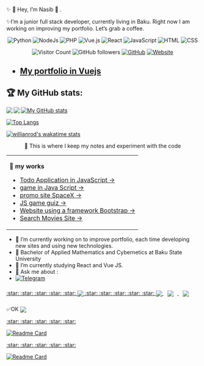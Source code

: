 <!-- <p align='center' style="width: 100%">
  <img  src="https://media.giphy.com/media/xT9IgzoKnwFNmISR8I/giphy.gif" alt="логотип GitHub">
</p> -->

✨ 👋 Hey, I’m Nasib 👾 .


✨I’m a junior full stack developer, currently living in Baku. Right now I am working on improving my portfolio. Let’s grab a coffee.

<div align="center">

![Python](https://img.shields.io/badge/-Python-%230075a8?logo=python&logoColor=white&style=flat-square) ![NodeJs](https://img.shields.io/badge/-Node-%25230075a8?logo=express&logoColor=black&color=yellowgreen&style=flat-square) ![PHP](https://img.shields.io/badge/-PHP-%25230075a8?logo=php&logoColor=white&color=informational&style=flat-square) ![Vue.js](https://img.shields.io/badge/-Vue.js-%25230075a8?logo=vue.js&Color=white&color=grey&style=flat-square) ![React](https://img.shields.io/badge/-React-%25230075a8?logo=react&color=grey&style=flat-square)
 ![JavaScript](https://img.shields.io/badge/-JavaScript-%23e9d54c?logo=javascript&logoColor=white&style=flat-square) ![HTML](https://img.shields.io/badge/-HTML-%23de4b25?logo=html5&logoColor=white&style=flat-square) ![CSS](https://img.shields.io/badge/-CSS-%230174b8?logo=css3&logoColor=white&style=flat-square)
</div>


<div align="center">

![Visitor Count](https://komarev.com/ghpvc/?username=mr-crodo&color=brightgreen)
<img alt="GitHub followers" src="https://img.shields.io/github/followers/mr-crodo?style=social">
<a href="https://github.com/mr-crodo"><img src="https://img.shields.io/github/followers/mr-crodo.svg?label=GitHub&style=social" alt="GitHub"></a>
<a href="https://nasibmammadov.000webhostapp.com"><img src="https://img.shields.io/website?color=1&down_color=1&down_message=1&logoColor=1&style=social&up_color=1&url=https%3A%2F%2Fnasibmammadov.000webhostapp.com" alt="Website"></a>
</div>

<h2>

- [My portfolio in Vuejs](https://nasibmammadov.000webhostapp.com)

</h2>

## :trophy: My GitHub stats:
<div>
<a href="https://readme-stats-cfgj2cxdy.vercel.app/api?username=mr-crodo&count_private=true&show_icons=true&theme=dracula">
  <img  align="left" src="https://readme-stats-cfgj2cxdy.vercel.app/api?username=mr-crodo&count_private=true&show_icons=true&theme=dracula" />
</a>
<a href="https://readme-stats-cfgj2cxdy.vercel.app/api/top-langs/?username=mr-crodo&hide=php&theme=tokyonight">
  <img align="left" src="https://readme-stats-cfgj2cxdy.vercel.app/api/top-langs/?username=mr-crodo&hide=php&theme=dracula" />
</a>

[![My GitHub stats](https://github-readme-stats.vercel.app/api?username=mr-crodo&show_icons=true&theme=dracula)](https://github.com/mr-crodo/github-readme-stats)

[![Top Langs](https://github-readme-stats.vercel.app/api/top-langs/?username=mr-crodo&langs_count=10)](https://github.com/anuraghazra/github-readme-stats)

[![willianrod's wakatime stats](https://github-readme-stats.vercel.app/api/wakatime?username=mr-crodo)](https://github.com/mr-crodo/mr-crodo.github.io)



</div>



<p width="100%" align="center">
🔭 This is where I keep my notes and experiment with the code
</p>


<table align="center" width="100%"><tr><td >

**:memo: my works**

- [Todo Application in JavaScript &rarr;](https://mr-crodo.github.io/todo/)
- [game in Java Script &rarr;](https://mr-crodo.github.io/trafficracer/)
- [promo site SpaceX &rarr;](https://mr-crodo.github.io/spacex/)
- [JS game guiz &rarr;](https://mr-crodo.github.io/quiz/)
- [Website using a framework Bootstrap &rarr;](https://mr-crodo.github.io/tinyone/)
- [Search Movies Site &rarr;](https://mr-crodo.github.io/netclics1/)

</td></tr></table>

- 🔭 I’m currently working on to improve portfolio, each time developing new sites and using new technologies.
- 🌱 Bachelor of Applied Mathematics and Cybernetics at Baku State University
- 👯 I’m currently studying React and Vue JS.
- 💬 Ask me about :
-  [![Telegram](https://img.shields.io/badge/mr--crodo-developer-success?style=for-the-badge&logo=telegram)](https://t.me/mr_crodo)

<a href="https://github.com/mr-crodo/online-store-node">
<span>:star: :star: :star: :star: :star:</span>
  <img align="center" src="https://github-readme-stats.vercel.app/api/pin/?username=mr-crodo&repo=online-store-node" />
</a>
<a href="https://github.com/mr-crodo/vue-covid">
<span>:star: :star: :star: :star: :star:</span>
  <img align="center" src="https://github-readme-stats.vercel.app/api/pin/?username=mr-crodo&repo=vue-covid" />
</a>


<a href="https://github.com/mr-crodo/full-todo">
  <img align="center" max-width="600px" style="margin:10px;" src="https://github-readme-stats.vercel.app/api/pin/?username=mr-crodo&repo=full-todo" />
</a>

<a href="https://github.com/mr-crodo/vue-covid">
  <img align="center" max-width="600px" style="margin:10px;" src="https://github-readme-stats.vercel.app/api/pin/?username=mr-crodo&repo=vue-covid" />
</a>

:white_check_mark:OK
<a href="https://github.com/mr-crodo/full-todo">
  <img align="center" max-width="600px" margin="20" src="https://github-readme-stats.vercel.app/api/pin/?username=mr-crodo&repo=full-todo" />
</a>


<a href="https://github.com/mr-crodo/full-todo" max-width="400px">

<span>
:star: :star: :star: :star: :star:
</span>

[![Readme Card](https://github-readme-stats.vercel.app/api/pin/?username=mr-crodo&repo=full-todo)](https://github.com/anuraghazra/full-todo)

</a>

<a href="https://github.com/mr-crodo/full-todo" max-width="400px">

<span>
:star: :star: :star: :star: :star:
</span>

[![Readme Card](https://github-readme-stats.vercel.app/api/pin/?username=mr-crodo&repo=full-todo)](https://github.com/anuraghazra/github-readme-stats)

</a>





